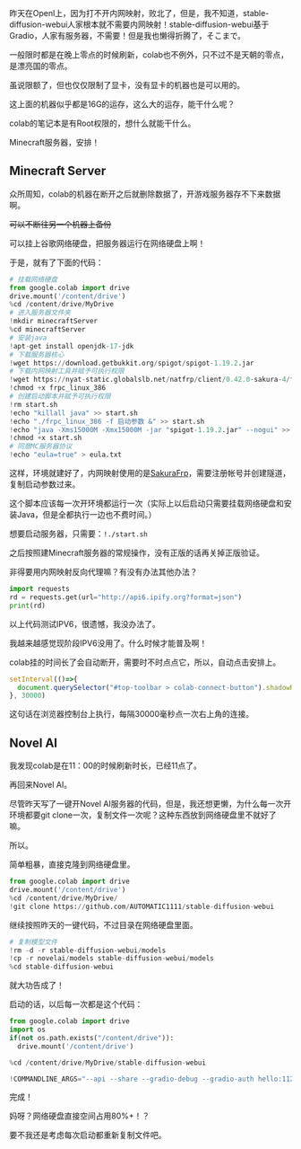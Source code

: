 昨天在Openl上，因为打不开内网映射，败北了，但是，我不知道，stable-diffusion-webui人家根本就不需要内网映射！stable-diffusion-webui基于Gradio，人家有服务器，不需要！但是我也懒得折腾了，そこまで。

一般限时都是在晚上零点的时候刷新，colab也不例外，只不过不是天朝的零点，是漂亮国的零点。

虽说限额了，但也仅仅限制了显卡，没有显卡的机器也是可以用的。

这上面的机器似乎都是16G的运存，这么大的运存，能干什么呢？

colab的笔记本是有Root权限的，想什么就能干什么。

Minecraft服务器，安排！

## Minecraft Server

众所周知，colab的机器在断开之后就删除数据了，开游戏服务器存不下来数据啊。

~~可以不断往另一个机器上备份~~

可以挂上谷歌网络硬盘，把服务器运行在网络硬盘上啊！

于是，就有了下面的代码：

```python
# 挂载网络硬盘
from google.colab import drive
drive.mount('/content/drive')
%cd /content/drive/MyDrive
# 进入服务器文件夹
!mkdir minecraftServer
%cd minecraftServer
# 安装java
!apt-get install openjdk-17-jdk
# 下载服务器核心
!wget https://download.getbukkit.org/spigot/spigot-1.19.2.jar
# 下载内网映射工具并赋予可执行权限
!wget https://nyat-static.globalslb.net/natfrp/client/0.42.0-sakura-4/frpc_linux_386
!chmod +x frpc_linux_386
# 创建启动脚本并赋予可执行权限
!rm start.sh
!echo "killall java" >> start.sh
!echo "./frpc_linux_386 -f 启动参数 &" >> start.sh
!echo "java -Xms15000M -Xmx15000M -jar "spigot-1.19.2.jar" --nogui" >> start.sh
!chmod +x start.sh
# 同意MC服务器协议
!echo "eula=true" > eula.txt
```

这样，环境就建好了，内网映射使用的是[SakuraFrp](https://www.natfrp.com/)，需要注册帐号并创建隧道，复制启动参数过来。

这个脚本应该每一次开环境都运行一次（实际上以后启动只需要挂载网络硬盘和安装Java，但是全都执行一边也不费时间。）

想要启动服务器，只需要：`!./start.sh`

之后按照建Minecraft服务器的常规操作，没有正版的话再关掉正版验证。

非得要用内网映射反向代理嘛？有没有办法其他办法？

```python
import requests
rd = requests.get(url="http://api6.ipify.org?format=json")
print(rd)
```

以上代码测试IPV6，很遗憾，我没办法了。

我越来越感觉现阶段IPV6没用了。什么时候才能普及啊！

colab挂的时间长了会自动断开，需要时不时点点它，所以，自动点击安排上。

```javascript
setInterval(()=>{
  document.querySelector("#top-toolbar > colab-connect-button").shadowRoot.querySelector("#connect").click();
}, 30000)
```

这句话在浏览器控制台上执行，每隔30000毫秒点一次右上角的连接。

## Novel AI

我发现colab是在11：00的时候刷新时长，已经11点了。

再回来Novel AI。

尽管昨天写了一键开Novel AI服务器的代码，但是，我还想更懒，为什么每一次开环境都要git clone一次，复制文件一次呢？这种东西放到网络硬盘里不就好了嘛。

所以。

简单粗暴，直接克隆到网络硬盘里。

```python
from google.colab import drive
drive.mount('/content/drive')
%cd /content/drive/MyDrive/
!git clone https://github.com/AUTOMATIC1111/stable-diffusion-webui
```

继续按照昨天的一键代码，不过目录在网络硬盘里面。

```python
# 复制模型文件
!rm -d -r stable-diffusion-webui/models
!cp -r novelai/models stable-diffusion-webui/models
%cd stable-diffusion-webui
```

就大功告成了！

启动的话，以后每一次都是这个代码：

```python
from google.colab import drive
import os
if(not os.path.exists("/content/drive")):
  drive.mount('/content/drive')

%cd /content/drive/MyDrive/stable-diffusion-webui

!COMMANDLINE_ARGS="--api --share --gradio-debug --gradio-auth hello:1123456" REQS_FILE="requirements.txt" python launch.py
```

完成！

妈呀？网络硬盘直接空间占用80%+！？

要不我还是考虑每次启动都重新复制文件吧。



